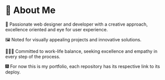 # 💫 About Me

🍃 Passionate web designer and developer with a creative approach, excellence oriented and eye for user experience.

🖼️ Noted for visually appealing projects and innovative solutions.

🧑🏻‍💻 Committed to work-life balance, seeking excellence and empathy in every step of the process.

🎆 For now this is my portfolio, each repository has its respective link to its deploy.
